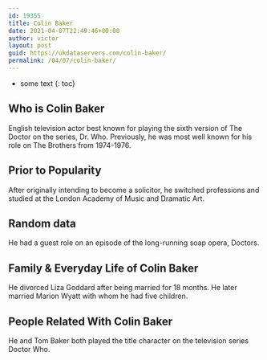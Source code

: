 ```yaml
---
id: 19355
title: Colin Baker
date: 2021-04-07T22:49:46+00:00
author: victor
layout: post
guid: https://ukdataservers.com/colin-baker/
permalink: /04/07/colin-baker/
---
```


* some text
{: toc}


## Who is Colin Baker



English television actor best known for playing the sixth version of The Doctor on the series, Dr. Who. Previously, he was most well known for his role on The Brothers from 1974-1976.

                
                
                
## Prior to Popularity



After originally intending to become a solicitor, he switched professions and studied at the London Academy of Music and Dramatic Art.

                
                
                
## Random data



He had a guest role on an episode of the long-running soap opera, Doctors.

                
                
                
## Family & Everyday Life of Colin Baker



He divorced Liza Goddard after being married for 18 months. He later married Marion Wyatt with whom he had five children.

                
                
                
## People Related With Colin Baker



He and Tom Baker both played the title character on the television series Doctor Who.

                
              
            
          
          
          